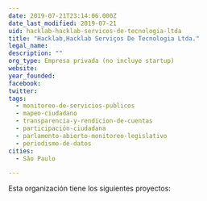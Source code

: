 ```yaml
---
date: 2019-07-21T23:14:06.000Z
date_last_modified: 2019-07-21
uid: hacklab-hacklab-servicos-de-tecnologia-ltda
title: "Hacklab,Hacklab Serviços De Tecnologia Ltda."
legal_name: 
description: ""
org_type: Empresa privada (no incluye startup)
website: 
year_founded: 
facebook: 
twitter: 
tags:
  - monitoreo-de-servicios-publicos
  - mapeo-ciudadano
  - transparencia-y-rendicion-de-cuentas
  - participación-ciudadana
  - parlamento-abierto-monitoreo-legislativo
  - periodismo-de-datos
cities: 
  - São Paulo

---
```


Esta organización tiene los siguientes proyectos:


